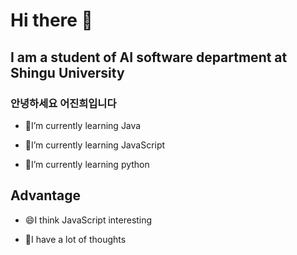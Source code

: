# Hi there 👋

## I am a student of AI software department at Shingu University

### 안녕하세요 어진희입니다


- 🔭I’m currently learning Java

- 🌱I’m currently learning JavaScript

- 👯I’m currently learning python


## Advantage

- 😄I think JavaScript interesting

- 🤔I have a lot of thoughts







